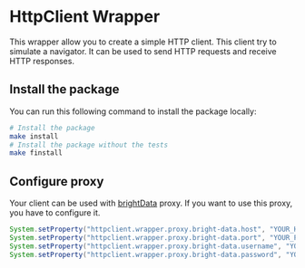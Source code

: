 # HttpClient Wrapper

This wrapper allow you to create a simple HTTP client.
This client try to simulate a navigator. It can be used to send HTTP requests and receive HTTP responses.

## Install the package

You can run this following command to install the package locally:
```bash
# Install the package
make install
# Install the package without the tests
make finstall
```

## Configure proxy

Your client can be used with [brightData](brightdata.com) proxy.
If you want to use this proxy, you have to configure it.

```java
System.setProperty("httpclient.wrapper.proxy.bright-data.host", "YOUR_HOST");
System.setProperty("httpclient.wrapper.proxy.bright-data.port", "YOUR_PORT");
System.setProperty("httpclient.wrapper.proxy.bright-data.username", "YOUR_USERNAME");
System.setProperty("httpclient.wrapper.proxy.bright-data.password", "YOUR_PASSWORD");
```